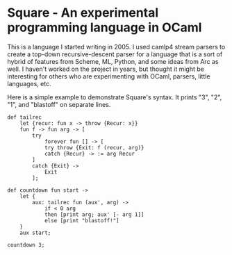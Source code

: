 # Square - An experimental programming language in OCaml

This is a language I started writing in 2005. I used camlp4 stream parsers
to create a top-down recursive-descent parser for a language that is a sort
of hybrid of features from Scheme, ML, Python, and some ideas from Arc as
well. I haven't worked on the project in years, but thought it might be
interesting for others who are experimenting with OCaml, parsers, little
languages, etc.

Here is a simple example to demonstrate Square's syntax. It prints "3",
"2", "1", and "blastoff" on separate lines.

    def tailrec
        let {recur: fun x -> throw {Recur: x}}
        fun f -> fun arg -> [
            try
                forever fun [] -> [
                try throw {Exit: f (recur, arg)}
                catch {Recur} -> := arg Recur
            ]
            catch {Exit} ->
                Exit
            ];

    def countdown fun start ->
        let {
            aux: tailrec fun (aux', arg) ->
                if < 0 arg
                then [print arg; aux' [- arg 1]]
                else [print "blastoff!"]
        }
        aux start;

    countdown 3;
